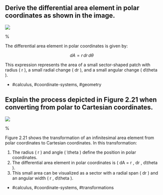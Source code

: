 ## Derive the differential area element in polar coordinates as shown in the image.

![](https://cdn.mathpix.com/cropped/2024_06_13_54c60bf0fccf07f0954bg-1.jpg?height=510&width=561&top_left_y=199&top_left_x=730)

%

The differential area element in polar coordinates is given by:

$$
dA = r \, dr \, d\theta
$$

This expression represents the area of a small sector-shaped patch with radius \( r \), a small radial change \( dr \), and a small angular change \( d\theta \).

- #calculus, #coordinate-systems, #geometry


## Explain the process depicted in Figure 2.21 when converting from polar to Cartesian coordinates.

![](https://cdn.mathpix.com/cropped/2024_06_13_54c60bf0fccf07f0954bg-1.jpg?height=510&width=561&top_left_y=199&top_left_x=730)

%

Figure 2.21 shows the transformation of an infinitesimal area element from polar coordinates to Cartesian coordinates. In this transformation:

1. The radius \( r \) and angle \( \theta \) define the position in polar coordinates.
2. The differential area element in polar coordinates is \( dA = r \, dr \, d\theta \).
3. This small area can be visualized as a sector with a radial span \( dr \) and an angular width \( r \, d\theta \).

- #calculus, #coordinate-systems, #transformations

